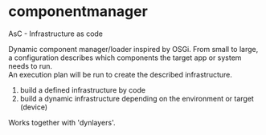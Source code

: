 componentmanager
================

AsC - Infrastructure as code

Dynamic component manager/loader inspired by OSGi. 
From small to large, a configuration describes which
components the target app or system needs to run.  
An execution plan will be run to create the described infrastructure.

1) build a defined infrastructure by code
2) build a dynamic infrastructure depending on the environment or target (device)

Works together with 'dynlayers'.
